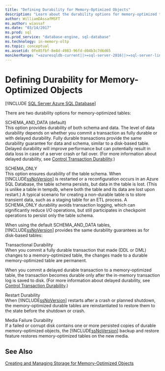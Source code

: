 ```yaml
---
title: "Defining Durability for Memory-Optimized Objects"
description: "Learn about the durability options for memory-optimized tables in SQL Server: the default SCHEMA_AND_DATA and SCHEMA_ONLY."
author: WilliamDAssafMSFT
ms.author: wiassaf
ms.date: "03/14/2017"
ms.prod: sql
ms.prod_service: "database-engine, sql-database"
ms.technology: in-memory-oltp
ms.topic: conceptual
ms.assetid: 0fe85fbf-8e8d-4983-96fd-d04b3c7d6d65
monikerRange: "=azuresqldb-current||>=sql-server-2016||>=sql-server-linux-2017||=azuresqldb-mi-current"
---
```

# Defining Durability for Memory-Optimized Objects
[!INCLUDE [SQL Server Azure SQL Database](../../includes/applies-to-version/sql-asdb.md)]

  There are two durability options for memory-optimized tables:  
  
 SCHEMA_AND_DATA (default)  
 This option provides durability of both schema and data. The level of data durability depends on whether you commit a transaction as fully durable or with delayed durability. Fully durable transactions provide the same durability guarantee for data and schema, similar to a disk-based table. Delayed durability will improve performance but can potentially result in data loss in case of a server crash or fail over. (For more information about delayed durability, see [Control Transaction Durability](../../relational-databases/logs/control-transaction-durability.md).)  
  
 SCHEMA_ONLY  
 This option ensures durability of the table schema. When [!INCLUDE[ssNoVersion](../../includes/ssnoversion-md.md)] is restarted or a reconfiguration occurs in an Azure SQL Database, the table schema persists, but data in the table is lost. (This is unlike a table in tempdb, where both the table and its data are lost upon restart.) A typical scenario for creating a non-durable table is to store transient data, such as a staging table for an ETL process. A SCHEMA_ONLY durability avoids transaction logging, which can significantly reduce I/O operations, but still participates in checkpoint operations to persist only the table schema.
  
 When using the default SCHEMA_AND_DATA tables, [!INCLUDE[ssNoVersion](../../includes/ssnoversion-md.md)] provides the same durability guarantees as for disk-based tables:  
  
 Transactional Durability  
 When you commit a fully durable transaction that made (DDL or DML) changes to a memory-optimized table, the changes made to a durable memory-optimized table are permanent.  
  
 When you commit a delayed durable transaction to a memory-optimized table, the transaction becomes durable only after the in-memory transaction log is saved to disk. (For more information about delayed durability, see [Control Transaction Durability](../../relational-databases/logs/control-transaction-durability.md).)  
  
 Restart Durability  
 When [!INCLUDE[ssNoVersion](../../includes/ssnoversion-md.md)] restarts after a crash or planned shutdown, the memory-optimized durable tables are reinstantiated to restore them to the state before the shutdown or crash.  
  
 Media Failure Durability  
 If a failed or corrupt disk contains one or more persisted copies of durable memory-optimized objects, the [!INCLUDE[ssNoVersion](../../includes/ssnoversion-md.md)] backup and restore feature restores memory-optimized tables on the new media.  
  
## See Also  
 [Creating and Managing Storage for Memory-Optimized Objects](../../relational-databases/in-memory-oltp/creating-and-managing-storage-for-memory-optimized-objects.md)  
  
  

